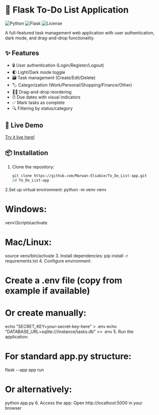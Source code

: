 # 📝 Flask To-Do List Application

![Python](https://img.shields.io/badge/python-3.8+-blue.svg)
![Flask](https://img.shields.io/badge/flask-2.0+-green.svg)
![License](https://img.shields.io/badge/license-MIT-orange.svg)

A full-featured task management web application with user authentication, dark mode, and drag-and-drop functionality.

## ✨ Features

- 🔒 User authentication (Login/Register/Logout)
- 🌓 Light/Dark mode toggle
- 🗃️ Task management (Create/Edit/Delete)
- 🏷️ Categorization (Work/Personal/Shopping/Finance/Other)
- 🔼🔽 Drag-and-drop reordering
- ⏰ Due dates with visual indicators
- ✅ Mark tasks as complete
- 🔍 Filtering by status/category

## 🚀 Live Demo

[Try it live here!](Marwan777.pythonanywhere.com) 

## 📦 Installation

1. Clone the repository:
   ```bash
   git clone https://github.com/Marwan-Elsabie/To_Do_List-app.git
   cd To_Do_List-app
2.Set up virtual environment:
  python -m venv venv
  # Windows:
  venv\Scripts\activate
  # Mac/Linux:
  source venv/bin/activate
3. Install dependencies:
  pip install -r requirements.txt
4. Configure environment:
  # Create a .env file (copy from example if available)
  # Or create manually:
  echo "SECRET_KEY=your-secret-key-here" > .env
  echo "DATABASE_URL=sqlite:///instance/tasks.db" >> .env
5. Run the application:
   # For standard app.py structure:
  flask --app app run
  
  # Or alternatively:
  python app.py
6. Access the app:
  Open http://localhost:5000 in your browser
